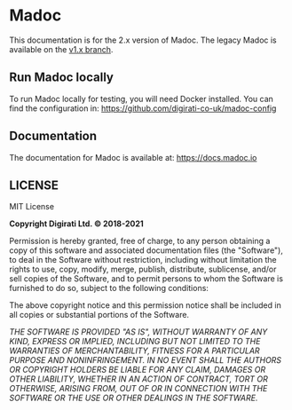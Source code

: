 # Madoc
This documentation is for the 2.x version of Madoc. The legacy Madoc is available on the [v1.x branch](https://github.com/digirati-co-uk/madoc-platform/tree/1.1.3).

## Run Madoc locally
To run Madoc locally for testing, you will need Docker installed. You can find the
configuration in: https://github.com/digirati-co-uk/madoc-config

## Documentation
The documentation for Madoc is available at: https://docs.madoc.io

## LICENSE

MIT License

**Copyright Digirati Ltd. &copy; 2018-2021**

Permission is hereby granted, free of charge, to any person obtaining a copy of this software and associated documentation files (the "Software"), to deal in the Software without restriction, including without limitation the rights to use, copy, modify, merge, publish, distribute, sublicense, and/or sell copies of the Software, and to permit persons to whom the Software is furnished to do so, subject to the following conditions:

The above copyright notice and this permission notice shall be included in all copies or substantial portions of the Software.

*THE SOFTWARE IS PROVIDED "AS IS", WITHOUT WARRANTY OF ANY KIND, EXPRESS OR IMPLIED, INCLUDING BUT NOT LIMITED TO THE WARRANTIES OF MERCHANTABILITY, FITNESS FOR A PARTICULAR PURPOSE AND NONINFRINGEMENT. IN NO EVENT SHALL THE AUTHORS OR COPYRIGHT HOLDERS BE LIABLE FOR ANY CLAIM, DAMAGES OR OTHER LIABILITY, WHETHER IN AN ACTION OF CONTRACT, TORT OR OTHERWISE, ARISING FROM, OUT OF OR IN CONNECTION WITH THE SOFTWARE OR THE USE OR OTHER DEALINGS IN THE SOFTWARE.*


